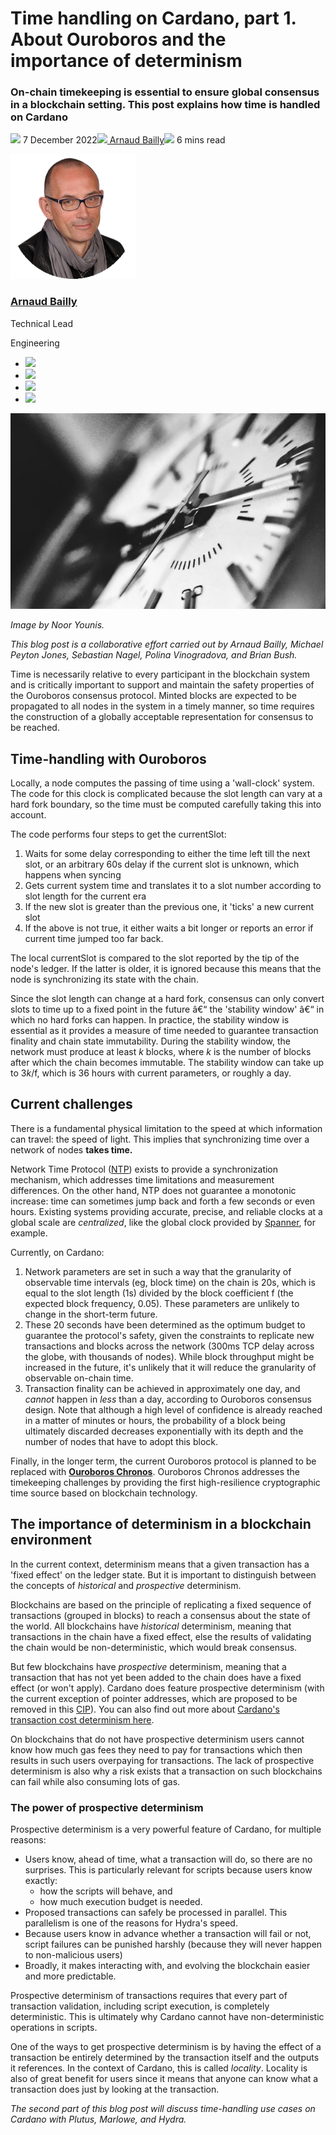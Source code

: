 # Time handling on Cardano, part 1. About Ouroboros and the importance of determinism
### **On-chain timekeeping is essential to ensure global consensus in a blockchain setting. This post explains how time is handled on Cardano** 
![](img/2022-12-07-time-handling-on-cardano-part-1-about-ouroboros-and-the-importance-of-determinism.002.png) 7 December 2022![](img/2022-12-07-time-handling-on-cardano-part-1-about-ouroboros-and-the-importance-of-determinism.002.png)[ Arnaud Bailly](/en/blog/authors/arnaud-bailly/page-1/)![](img/2022-12-07-time-handling-on-cardano-part-1-about-ouroboros-and-the-importance-of-determinism.003.png) 6 mins read

![Arnaud Bailly](img/2022-12-07-time-handling-on-cardano-part-1-about-ouroboros-and-the-importance-of-determinism.004.png)[](/en/blog/authors/arnaud-bailly/page-1/)
### [**Arnaud Bailly**](/en/blog/authors/arnaud-bailly/page-1/)
Technical Lead

Engineering

- ![](img/2022-12-07-time-handling-on-cardano-part-1-about-ouroboros-and-the-importance-of-determinism.005.png)[](mailto:arnaud.bailly@iohk.io "Email")
- ![](img/2022-12-07-time-handling-on-cardano-part-1-about-ouroboros-and-the-importance-of-determinism.006.png)[](https://linkedin.com/in/arnaudbailly "LinkedIn")
- ![](img/2022-12-07-time-handling-on-cardano-part-1-about-ouroboros-and-the-importance-of-determinism.007.png)[](https://twitter.com/dr_c0d3 "Twitter")
- ![](img/2022-12-07-time-handling-on-cardano-part-1-about-ouroboros-and-the-importance-of-determinism.008.png)[](https://github.com/abailly "GitHub")

![Time handling on Cardano, part 1. About Ouroboros and the importance of determinism](img/2022-12-07-time-handling-on-cardano-part-1-about-ouroboros-and-the-importance-of-determinism.009.jpeg)

*Image by Noor Younis.*

*This blog post is a collaborative effort carried out by Arnaud Bailly, Michael Peyton Jones, Sebastian Nagel, Polina Vinogradova, and Brian Bush.*

Time is necessarily relative to every participant in the blockchain system and is critically important to support and maintain the safety properties of the Ouroboros consensus protocol. Minted blocks are expected to be propagated to all nodes in the system in a timely manner, so time requires the construction of a globally acceptable representation for consensus to be reached.
## **Time-handling with Ouroboros**
Locally, a node computes the passing of time using a 'wall-clock' system. The code for this clock is complicated because the slot length can vary at a hard fork boundary, so the time must be computed carefully taking this into account.

The code performs four steps to get the currentSlot:

1. Waits for some delay corresponding to either the time left till the next slot, or an arbitrary 60s delay if the current slot is unknown, which happens when syncing
1. Gets current system time and translates it to a slot number according to slot length for the current era
1. If the new slot is greater than the previous one, it 'ticks' a new current slot
1. If the above is not true, it either waits a bit longer or reports an error if current time jumped too far back.

The local currentSlot is compared to the slot reported by the tip of the node's ledger. If the latter is older, it is ignored because this means that the node is synchronizing its state with the chain.

Since the slot length can change at a hard fork, consensus can only convert slots to time up to a fixed point in the future â€“ the 'stability window' â€“ in which no hard forks can happen. In practice, the stability window is essential as it provides a measure of time needed to guarantee transaction finality and chain state immutability. During the stability window, the network must produce at least *k* blocks, where *k* is the number of blocks after which the chain becomes immutable. The stability window can take up to 3*k*/f, which is 36 hours with current parameters, or roughly a day.
## **Current challenges**
There is a fundamental physical limitation to the speed at which information can travel: the speed of light. This implies that synchronizing time over a network of nodes **takes time.**

Network Time Protocol ([NTP](https://www.newyorker.com/tech/annals-of-technology/the-thorny-problem-of-keeping-the-internets-time)) exists to provide a synchronization mechanism, which addresses time limitations and measurement differences. On the other hand, NTP does not guarantee a monotonic increase: time can sometimes jump back and forth a few seconds or even hours. Existing systems providing accurate, precise, and reliable clocks at a global scale are *centralized*, like the global clock provided by [Spanner](https://research.google/pubs/pub39966/), for example.

Currently, on Cardano:

1. Network parameters are set in such a way that the granularity of observable time intervals (eg, block time) on the chain is 20s, which is equal to the slot length (1s) divided by the block coefficient f (the expected block frequency, 0.05). These parameters are unlikely to change in the short-term future.
1. These 20 seconds have been determined as the optimum budget to guarantee the protocol's safety, given the constraints to replicate new transactions and blocks across the network (300ms TCP delay across the globe, with thousands of nodes). While block throughput might be increased in the future, it's unlikely that it will reduce the granularity of observable on-chain time.
1. Transaction finality can be achieved in approximately one day, and *cannot* happen in *less* than a day, according to Ouroboros consensus design. Note that although a high level of confidence is already reached in a matter of minutes or hours, the probability of a block being ultimately discarded decreases exponentially with its depth and the number of nodes that have to adopt this block.

Finally, in the longer term, the current Ouroboros protocol is planned to be replaced with [**Ouroboros Chronos**](https://iohk.io/en/blog/posts/2021/10/27/ouroboros-chronos-provides-the-first-high-resilience-cryptographic-time-source-based-on-blockchain/). Ouroboros Chronos addresses the timekeeping challenges by providing the first high-resilience cryptographic time source based on blockchain technology.
## **The importance of determinism in a blockchain environment**
In the current context, determinism means that a given transaction has a 'fixed effect' on the ledger state. But it is important to distinguish between the concepts of *historical* and *prospective* determinism.

Blockchains are based on the principle of replicating a fixed sequence of transactions (grouped in blocks) to reach a consensus about the state of the world. All blockchains have *historical* determinism, meaning that transactions in the chain have a fixed effect, else the results of validating the chain would be non-deterministic, which would break consensus.

But few blockchains have *prospective* determinism, meaning that a transaction that has not yet been added to the chain does have a fixed effect (or won't apply). Cardano does feature prospective determinism (with the current exception of pointer addresses, which are proposed to be removed in this [CIP](https://github.com/cardano-foundation/CIPs/pull/374)). You can also find out more about [Cardano's transaction cost determinism here](https://docs.cardano.org/plutus/transaction-costs-determinism). 

On blockchains that do not have prospective determinism users cannot know how much gas fees they need to pay for transactions which then results in such users overpaying for transactions. The lack of prospective determinism is also why a risk exists that a transaction on such blockchains can fail while also consuming lots of gas.
### **The power of prospective determinism**
Prospective determinism is a very powerful feature of Cardano, for multiple reasons:

- Users know, ahead of time, what a transaction will do, so there are no surprises. This is particularly relevant for scripts because users know exactly:
  - how the scripts will behave, and
  - how much execution budget is needed.
- Proposed transactions can safely be processed in parallel. This parallelism is one of the reasons for Hydra's speed.
- Because users know in advance whether a transaction will fail or not, script failures can be punished harshly (because they will never happen to non-malicious users)
- Broadly, it makes interacting with, and evolving the blockchain easier and more predictable.

Prospective determinism of transactions requires that every part of transaction validation, including script execution, is completely deterministic. This is ultimately why Cardano cannot have non-deterministic operations in scripts.

One of the ways to get prospective determinism is by having the effect of a transaction be entirely determined by the transaction itself and the outputs it references. In the context of Cardano, this is called *locality*. Locality is also of great benefit for users since it means that anyone can know what a transaction does just by looking at the transaction.

*The second part of this blog post will discuss time-handling use cases on Cardano with Plutus, Marlowe, and Hydra.*

